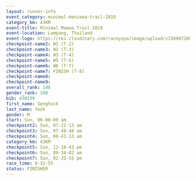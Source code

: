 ```yaml
---
layout: runner-info 
event_category: minimal-meniewa-trail-2019 
category_km: 43KM
event-title: Minimal Maewa Trail 2019 
event-location: Lampang, Thailand 
event-logo: https://res.cloudinary.com/raceyaya/image/upload/v1569072805/logo/minimal-trail_ktnvsp.jpg 
checkpoint-name2: W1 (T-2) 
checkpoint-name3: W2 (T-3) 
checkpoint-name4: W3 (T-4) 
checkpoint-name5: W5 (T-6) 
checkpoint-name6: W6 (T-7) 
checkpoint-name7: FINISH (T-8) 
checkpoint-name8: 
checkpoint-name9: 
overall_rank: 146
gender_rank: 108
bib: 430159
first_name: Senghock
last_name: Yeoh
gender: M
start: Sun, 06-00-00 am
checkpoint2: Sun, 07-12-13 am
checkpoint3: Sun, 07-48-48 am
checkpoint4: Sun, 08-41-13 am
category_km: 43KM
checkpoint5: Sun, 12-10-43 pm
checkpoint6: Sun, 09-34-02 am
checkpoint7: Sun, 02-32-55 pm
race_time: 8-32-55
status: FINISHER
---
```

